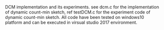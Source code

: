 DCM implementation and its experiments. 
see dcm.c for the implementation of dynamic count-min sketch, ref testDCM.c for the experiment code of dynamic count-min sketch. 
All code have been tested on windows10 platform and can be executed in virsual studio 2017 environment.
